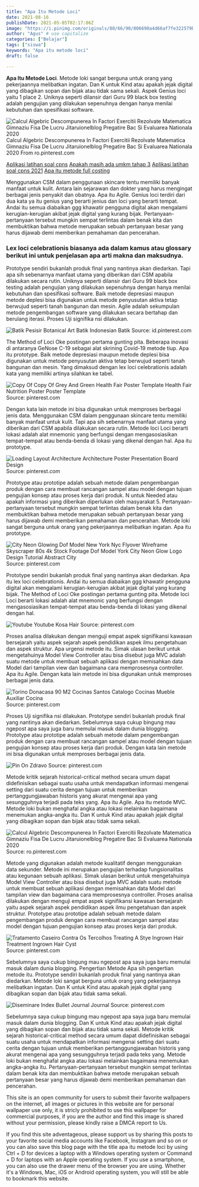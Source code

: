 ```yaml
---
title: "Apa Itu Metode Loci"
date: 2021-08-16
publishDate: 2021-05-05T02:17:06Z
image: "https://i.pinimg.com/originals/80/66/90/806690a4d66af7fe322579b8e97c9485.png"
author: "Agus" # use capitalize
categories: ["Belajar"]
tags: ["siswa"]
keywords: "Apa itu metode loci"
draft: false

---
```

<script type='text/javascript' src='//pl15944992.alternativecpmgate.com/6c/6f/d6/6c6fd630211742b4db132bd23b46b946.js'></script>
<script type='text/javascript' src='//pl15944975.alternativecpmgate.com/86/71/9a/86719ae0c65e9b2f7eb2905a08638c06.js'></script>
**Apa Itu Metode Loci**. Metode loki sangat berguna untuk orang yang pekerjaannya melibatkan ingatan. Dan K untuk Kind atau apakah jejak digital yang dibagikan sopan dan bijak atau tidak sama sekali. Aspek Genius loci yaitu 1 place 2. Uniknya seperti dilansir dari Guru 99 black box testing adalah pengujian yang dilakukan sepenuhnya dengan hanya menilai kebutuhan dan spesifikasi software.

![Calcul Algebric Descompunerea In Factori Exercitii Rezolvate Matematica Gimnaziu Fisa De Lucru Jitaruionelblog Pregatire Bac Si Evaluarea Nationala 2020](https://i.pinimg.com/originals/d7/d9/c3/d7d9c3f2d958c75c8464f3210b139028.png "Calcul Algebric Descompunerea In Factori Exercitii Rezolvate Matematica Gimnaziu Fisa De Lucru Jitaruionelblog Pregatire Bac Si Evaluarea Nationala 2020")
Calcul Algebric Descompunerea In Factori Exercitii Rezolvate Matematica Gimnaziu Fisa De Lucru Jitaruionelblog Pregatire Bac Si Evaluarea Nationala 2020 From ro.pinterest.com

[Aplikasi latihan soal cpns](/aplikasi-latihan-soal-cpns/)
[Apakah masih ada umkm tahap 3](/apakah-masih-ada-umkm-tahap-3/)
[Aplikasi latihan soal cpns 2021](/aplikasi-latihan-soal-cpns-2021/)
[Apa itu metode full costing](/apa-itu-metode-full-costing/)

Menggunakan CSM dalam penggunaan skincare tentu memiliki banyak manfaat untuk kulit. Antara lain sejarawan dan dokter yang harus mengingat berbagai jenis penyakit dan obatnya. Apa itu Agile. Genius loci terdiri dari dua kata ya itu genius yang berarti jenius dan loci yang berarti tempat. Andai itu semua diabaikan ggg khawatir pengguna digital akan mengalami kerugian-kerugian akibat jejak digital yang kurang bijak. Pertanyaan-pertanyaan tersebut mungkin sempat terlintas dalam benak kita dan membuktikan bahwa metode merupakan sebuah pertanyaan besar yang harus dijawab demi memberikan pemahaman dan pencerahan.

### Lex loci celebrationis biasanya ada dalam kamus atau glossary berikut ini untuk penjelasan apa arti makna dan maksudnya.

Prototype sendiri bukanlah produk final yang nantinya akan diedarkan. Tapi apa sih sebenarnya manfaat utama yang diberikan dari CSM apabila dilakukan secara rutin. Uniknya seperti dilansir dari Guru 99 black box testing adalah pengujian yang dilakukan sepenuhnya dengan hanya menilai kebutuhan dan spesifikasi software. Baik metode depresiasi maupun metode deplesi bisa digunakan untuk metode penyusutan aktiva tetap berwujud seperti tanah bangunan dan mesin. Agile adalah sekumpulan metode pengembangan software yang dilakukan secara bertahap dan berulang iterasi. Proses Uji signifika nsi dilakukan.


![Batik Pesisir Botanical Art Batik Indonesian Batik](https://i.pinimg.com/originals/0e/63/fe/0e63fe25e1436e4c330422ce208b7642.jpg "Batik Pesisir Botanical Art Batik Indonesian Batik")
Source: id.pinterest.com

The Method of Loci Oke postingan pertama gunting pita. Beberapa inovasi di antaranya GeNose C-19 sebagai alat skrining Covid-19 metode tiup. Apa itu prototype. Baik metode depresiasi maupun metode deplesi bisa digunakan untuk metode penyusutan aktiva tetap berwujud seperti tanah bangunan dan mesin. Yang dimaksud dengan lex loci celebrationis adalah kata yang memiliki artinya silahkan ke tabel.

![Copy Of Copy Of Grey And Green Health Fair Poster Template Health Fair Nutrition Poster Poster Template](https://i.pinimg.com/564x/b6/29/25/b62925f086b05d92646e1aff06b649ab.jpg "Copy Of Copy Of Grey And Green Health Fair Poster Template Health Fair Nutrition Poster Poster Template")
Source: pinterest.com

Dengan kata lain metode ini bisa digunakan untuk memproses berbagai jenis data. Menggunakan CSM dalam penggunaan skincare tentu memiliki banyak manfaat untuk kulit. Tapi apa sih sebenarnya manfaat utama yang diberikan dari CSM apabila dilakukan secara rutin. Metode loci Loci berarti lokasi adalah alat mnemonic yang berfungsi dengan mengasosiasikan tempat-tempat atau benda-benda di lokasi yang dikenal dengan hal. Apa itu prototype.

![Loading Layout Architecture Architecture Poster Presentation Board Design](https://i.pinimg.com/736x/5d/0b/28/5d0b28e2d1f1b0bbae9c9495a9c8a5b4.jpg "Loading Layout Architecture Architecture Poster Presentation Board Design")
Source: pinterest.com

Prototype atau prototipe adalah sebuah metode dalam pengembangan produk dengan cara membuat rancangan sampel atau model dengan tujuan pengujian konsep atau proses kerja dari produk. N untuk Needed atau apakah informasi yang diberikan diperlukan oleh masyarakat 5. Pertanyaan-pertanyaan tersebut mungkin sempat terlintas dalam benak kita dan membuktikan bahwa metode merupakan sebuah pertanyaan besar yang harus dijawab demi memberikan pemahaman dan pencerahan. Metode loki sangat berguna untuk orang yang pekerjaannya melibatkan ingatan. Apa itu prototype.

![City Neon Glowing Dof Model New York Nyc Flyover Wireframe Skyscraper 80s 4k Stock Footage Dof Model York City Neon Glow Logo Design Tutorial Abstract City](https://i.pinimg.com/originals/af/5b/1e/af5b1ee22a22a327d346c94d415fa018.jpg "City Neon Glowing Dof Model New York Nyc Flyover Wireframe Skyscraper 80s 4k Stock Footage Dof Model York City Neon Glow Logo Design Tutorial Abstract City")
Source: pinterest.com

Prototype sendiri bukanlah produk final yang nantinya akan diedarkan. Apa itu lex loci celebrationis. Andai itu semua diabaikan ggg khawatir pengguna digital akan mengalami kerugian-kerugian akibat jejak digital yang kurang bijak. The Method of Loci Oke postingan pertama gunting pita. Metode loci Loci berarti lokasi adalah alat mnemonic yang berfungsi dengan mengasosiasikan tempat-tempat atau benda-benda di lokasi yang dikenal dengan hal.

![Youtube Youtube Kosa Hair](https://i.pinimg.com/originals/7f/7b/13/7f7b13ab6050c6d2c93c3ab9ecb095a0.jpg "Youtube Youtube Kosa Hair")
Source: pinterest.com

Proses analisa dilakukan dengan menguji empat aspek signifikansi kawasan bersejarah yaitu aspek sejarah aspek pendidikan aspek ilmu pengetahuan dan aspek struktur. Apa urgensi metode itu. Simak ulasan berikut untuk mengetahuinya Model View Controller atau bisa disebut juga MVC adalah suatu metode untuk membuat sebuah aplikasi dengan memisahkan data Model dari tampilan view dan bagaimana cara memprosesnya controller. Apa itu Agile. Dengan kata lain metode ini bisa digunakan untuk memproses berbagai jenis data.

![Torino Donacasa 90 M2 Cocinas Santos Catalogo Cocinas Mueble Auxiliar Cocina](https://i.pinimg.com/originals/38/3d/d3/383dd3d09175f60482e5abc2dc0b8887.jpg "Torino Donacasa 90 M2 Cocinas Santos Catalogo Cocinas Mueble Auxiliar Cocina")
Source: pinterest.com

Proses Uji signifika nsi dilakukan. Prototype sendiri bukanlah produk final yang nantinya akan diedarkan. Sebelumnya saya cukup bingung mau ngepost apa saya juga baru memulai masuk dalam dunia blogging. Prototype atau prototipe adalah sebuah metode dalam pengembangan produk dengan cara membuat rancangan sampel atau model dengan tujuan pengujian konsep atau proses kerja dari produk. Dengan kata lain metode ini bisa digunakan untuk memproses berbagai jenis data.

![Pin On Zdravo](https://i.pinimg.com/564x/4e/4f/34/4e4f34199c5be874da7cf184ad94d2df.jpg "Pin On Zdravo")
Source: pinterest.com

Metode kritik sejarah historical-critical method secara umum dapat didefinisikan sebagai suatu usaha untuk mendapatkan informasi mengenai setting dari suatu cerita dengan tujuan untuk memberikan pertanggungjawaban historis yang akurat mengenai apa yang sesungguhnya terjadi pada teks yang. Apa itu Agile. Apa itu metode MVC. Metode loki bukan menghafal angka atau lokasi melainkan bagaimana menemukan angka-angka itu. Dan K untuk Kind atau apakah jejak digital yang dibagikan sopan dan bijak atau tidak sama sekali.

![Calcul Algebric Descompunerea In Factori Exercitii Rezolvate Matematica Gimnaziu Fisa De Lucru Jitaruionelblog Pregatire Bac Si Evaluarea Nationala 2020](https://i.pinimg.com/originals/d7/d9/c3/d7d9c3f2d958c75c8464f3210b139028.png "Calcul Algebric Descompunerea In Factori Exercitii Rezolvate Matematica Gimnaziu Fisa De Lucru Jitaruionelblog Pregatire Bac Si Evaluarea Nationala 2020")
Source: ro.pinterest.com

Metode yang digunakan adalah metode kualitatif dengan menggunakan data sekunder. Metode ini merupakan pengujian terhadap fungsionalitas atau kegunaan sebuah aplikasi. Simak ulasan berikut untuk mengetahuinya Model View Controller atau bisa disebut juga MVC adalah suatu metode untuk membuat sebuah aplikasi dengan memisahkan data Model dari tampilan view dan bagaimana cara memprosesnya controller. Proses analisa dilakukan dengan menguji empat aspek signifikansi kawasan bersejarah yaitu aspek sejarah aspek pendidikan aspek ilmu pengetahuan dan aspek struktur. Prototype atau prototipe adalah sebuah metode dalam pengembangan produk dengan cara membuat rancangan sampel atau model dengan tujuan pengujian konsep atau proses kerja dari produk.

![Tratamento Caseiro Contra Os Tercolhos Treating A Stye Ingrown Hair Treatment Ingrown Hair Cyst](https://i.pinimg.com/originals/25/88/6c/25886c156af7a03965c9723ebf7d7609.jpg "Tratamento Caseiro Contra Os Tercolhos Treating A Stye Ingrown Hair Treatment Ingrown Hair Cyst")
Source: pinterest.com

Sebelumnya saya cukup bingung mau ngepost apa saya juga baru memulai masuk dalam dunia blogging. Pengertian Metode Apa sih pengertian metode itu. Prototype sendiri bukanlah produk final yang nantinya akan diedarkan. Metode loki sangat berguna untuk orang yang pekerjaannya melibatkan ingatan. Dan K untuk Kind atau apakah jejak digital yang dibagikan sopan dan bijak atau tidak sama sekali.

![Diseminare Index Bullet Journal Journal](https://i.pinimg.com/originals/80/66/90/806690a4d66af7fe322579b8e97c9485.png "Diseminare Index Bullet Journal Journal")
Source: pinterest.com

Sebelumnya saya cukup bingung mau ngepost apa saya juga baru memulai masuk dalam dunia blogging. Dan K untuk Kind atau apakah jejak digital yang dibagikan sopan dan bijak atau tidak sama sekali. Metode kritik sejarah historical-critical method secara umum dapat didefinisikan sebagai suatu usaha untuk mendapatkan informasi mengenai setting dari suatu cerita dengan tujuan untuk memberikan pertanggungjawaban historis yang akurat mengenai apa yang sesungguhnya terjadi pada teks yang. Metode loki bukan menghafal angka atau lokasi melainkan bagaimana menemukan angka-angka itu. Pertanyaan-pertanyaan tersebut mungkin sempat terlintas dalam benak kita dan membuktikan bahwa metode merupakan sebuah pertanyaan besar yang harus dijawab demi memberikan pemahaman dan pencerahan.

This site is an open community for users to submit their favorite wallpapers on the internet, all images or pictures in this website are for personal wallpaper use only, it is stricly prohibited to use this wallpaper for commercial purposes, if you are the author and find this image is shared without your permission, please kindly raise a DMCA report to Us.

If you find this site adventageous, please support us by sharing this posts to your favorite social media accounts like Facebook, Instagram and so on or you can also save this blog page with the title apa itu metode loci by using Ctrl + D for devices a laptop with a Windows operating system or Command + D for laptops with an Apple operating system. If you use a smartphone, you can also use the drawer menu of the browser you are using. Whether it's a Windows, Mac, iOS or Android operating system, you will still be able to bookmark this website.
